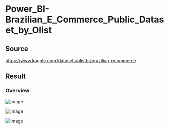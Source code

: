 # Power_BI-Brazilian_E_Commerce_Public_Dataset_by_Olist

## Source 
https://www.kaggle.com/datasets/olistbr/brazilian-ecommerce

## Result

### Overview

![image](https://github.com/e19931107/Power_BI-Brazilian_E_Commerce_Public_Dataset_by_Olist/assets/50692450/a10ce187-6148-4eee-b52a-e312273df55c)

![image](https://github.com/e19931107/Power_BI-Brazilian_E_Commerce_Public_Dataset_by_Olist/assets/50692450/91a6aab9-3717-4483-ac46-5b58862caad5)

![image](https://github.com/e19931107/Power_BI-Brazilian_E_Commerce_Public_Dataset_by_Olist/assets/50692450/5dfc23bf-1095-4f24-b9fc-38d450a4a8fb)

